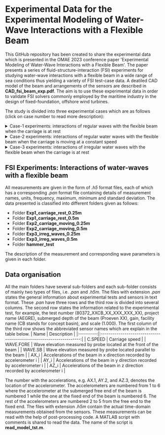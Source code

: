 # Experimental Data for the Experimental Modeling of Water-Wave Interactions with a Flexible Beam

This GitHub repository has been created to share the experimental data which is presented in the OMAE 2023 conference paper 'Experimental Modeling of Water-Wave Interactions with a Flexible Beam'. The paper presents a series of fluid-structure-interaction (FSI) experiments for studying water-wave interactions with a flexible beam in a wide range of sea conditions thus yielding a variety of FSI test-case data. A deatiled CAD model of the beam and arrangements of the sensors are described in **CAD_fsi_beam_exp.pdf**. The aim is to use these experimental data in order to validate FSI solvers commonly employed by the maritime industry in the design of fixed-foundation, offshore wind turbines.

The study is divided into three experimental cases which are as follows (click on case number to read more description):

<details>

<summary>Case-1 experiments: interactions of regular waves with the flexible beam when the carriage is at rest </summary>

- Experimental Case 1 concerns interactions of regular waves with the flexible beam when the carriage is at rest; studying this case will facilitate the validation of linear FSI solvers in the non-resonant regime, since the non-linear dynamic response of beam is not excited by the incident-wave frequencies. This experimental case is further divided into two subcases corresponding to different submerged beam lengths. Subcases 1 and 2 respectively have *0.25m* and *0.5m* of the beam submerged. 

</details>

<details>

<summary>Case-2 experiments: interactions of regular water waves with the flexible beam when the carriage is moving at a constant speed</summary>

- Experimental Case 2 concerns interactions with the flexible beam when the carriage is moving at a constant speed. Moving the carriage changes the frequency of encounter between beam and waves, so that the dynamic response of the beam and its interaction with water waves, particularly at the onset of
resonance, can be studied. By changing the steepness of the regular waves, both linear and nonlinear FSI solvers can be validated. This experimental case is further divided into two subcases corresponding to different submerged beam lengths. Subcases 1 and 2 respectively have *0.25m* and *0.5m* of the beam submerged.

</details>

<details>

<summary>Case-3 experiments: interactions of irregular water waves with the flexible beam when the carriage is at rest</summary>

- Experimental Case 3 concerns steep, irregular-wave interactions with the flexible beam when the carriage is at rest. This is the most complex case and is designed to yield data on structural dynamics due to nonlinear wave-loading processes related to steep and breaking waves. This case will help to validate the high-fidelity FSI solvers. 

</details>


## FSI Experiments: Interactions of water-waves with a flexible beam

All measurements are given in the form of *.h5* format files, each of which has a corresponding *.pan* format file containing details of measurement names, units, frequency, maximum, minimum and standard deviation. The data presented is classified into different folders given as follows: 

- Folder **Exp1_carriage_rest_0.25m** 
- Folder **Exp1_carriage_rest_0.5m** 
- Folder **Exp2_carriage_moving_0.25m** 
- Folder **Exp2_carriage_moving_0.5m** 
- Folder **Exp3_irreg_waves_0.25m** 
- Folder **Exp3_irreg_waves_0.5m** 
- Folder **hammer_test**

The description of the measurement and corresponding wave parameters is given in each folder. 

## Data organisation

All the main folders have several sub-folders and each sub-folder consists of mainly two types of files, i.e. *.pan* and *.h5m*. The files with extension *.pan* states the general information about experimental tests and sensors in text format. These *.pan* have three rows and the third row is divided into several columns. The second row states the information related to the experimental test, for example, the test number (80372\_XXCB\_XX\_XXX\_XXX\_XX), project name (AEGRE), submerged depth of the beam (Proeven XX), gain, facility name (CB stands for concept basin), and scale (1.000). The first column of the third row shows the abbreviated sensor names which are explain in the table below.
|    Name   |                              Description                             |
|:---------:|:--------------------------------------------------------------------:|
|  C.SPEED  |                            Carriage speed                            |
| WAVE.FORE |   Wave elevation measured by probe located at the front of the beam  |
|  WAVE.SB  |     Wave elevation measured by probe located parallel to the beam    |
|    AX_i   | Accelerations of the beam in x direction recorded by accelerometer i |
|    AY_i   | Accelerations of the beam in y direction recorded by accelerometer i |
|    AZ_i   | Accelerations of the beam in z direction recorded by accelerometer i |

The number with the accelerations, e.g. AX.1, AY.2, and AZ.3, denotes the location of the accelerometer. The accelerometers are numbered from 1 to 6 where the accelerometer at the submerged free end of the beam is numbered 1 while the one at the fixed end of the beam is numbered 6. The rest of the accelerometers are numbered 2 to 5 from the free end to the fixed end. The files with extension *.h5m* contain the actual time-domain measurements obtained from the sensors. These measurements can be read with the help of post-processing code. A MATLAB script with comments is shared to read the data. The name of the script is **read_model_tst.m**.
